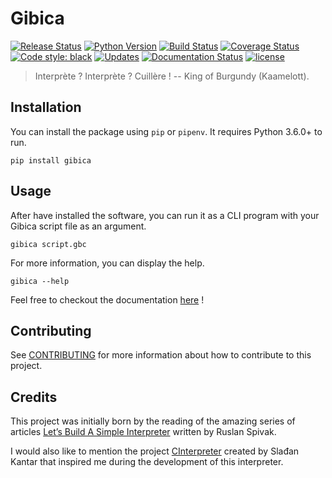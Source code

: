# Gibica

[![Release Status](https://img.shields.io/pypi/status/gibica.svg)](https://pypi.org/project/gibica)
[![Python Version](https://img.shields.io/pypi/pyversions/gibica.svg)](https://pypi.org/project/gibica)
[![Build Status](https://travis-ci.org/matthieugouel/gibica.svg?branch=master)](https://travis-ci.org/matthieugouel/gibica)
[![Coverage Status](https://img.shields.io/coveralls/github/matthieugouel/gibica.svg)](https://coveralls.io/github/matthieugouel/gibica?branch=master)
[![Code style: black](https://img.shields.io/badge/code%20style-black-000000.svg)](https://github.com/ambv/black)
[![Updates](https://pyup.io/repos/github/matthieugouel/gibica/shield.svg)](https://pyup.io/repos/github/matthieugouel/gibica/)
[![Documentation Status](https://readthedocs.org/projects/gibica/badge/?version=latest)](http://gibica.readthedocs.io/en/latest/?badge=latest)
[![license](https://img.shields.io/github/license/matthieugouel/gibica.svg)](https://github.com/matthieugouel/gibica/blob/master/LICENSE)

> Interprète ? Interprète ? Cuillère ! -- King of Burgundy (Kaamelott).

## Installation

You can install the package using `pip` or `pipenv`. It requires Python 3.6.0+ to run.

```
pip install gibica
```

## Usage

After have installed the software, you can run it as a CLI program with your Gibica script file as an argument.

```
gibica script.gbc
```

For more information, you can display the help.

```
gibica --help
```

Feel free to checkout the documentation [here](http://gibica.readthedocs.io/en/latest/?badge=latest) !

## Contributing

See [CONTRIBUTING](CONTRIBUTING.md) for more information about how to contribute to this project.

## Credits

This project was initially born by the reading of the amazing series of articles [Let’s Build A Simple Interpreter](https://ruslanspivak.com/lsbasi-part1/) written by Ruslan Spivak.

I would also like to mention the project [CInterpreter](https://github.com/SKantar/CInterpreter) created by Slađan Kantar that inspired me during the development of this interpreter.
